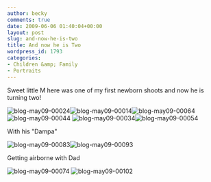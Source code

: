 ```yaml
---
author: becky
comments: true
date: 2009-06-06 01:40:04+00:00
layout: post
slug: and-now-he-is-two
title: And now he is Two
wordpress_id: 1793
categories:
- Children &amp; Family
- Portraits
---
```


Sweet little M here was one of my first newborn shoots and now he is turning two!




![blog-may09-00024](http://beta.beckyjenson.com/wp-content/uploads/2009/06/blog-may09-00024.jpg)![blog-may09-00014](http://beta.beckyjenson.com/wp-content/uploads/2009/06/blog-may09-00014.jpg)![blog-may09-00064](http://beta.beckyjenson.com/wp-content/uploads/2009/06/blog-may09-00064.jpg)![blog-may09-00044](http://beta.beckyjenson.com/wp-content/uploads/2009/06/blog-may09-00044.jpg) ![blog-may09-00034](http://beta.beckyjenson.com/wp-content/uploads/2009/06/blog-may09-00034.jpg)![blog-may09-00054](http://beta.beckyjenson.com/wp-content/uploads/2009/06/blog-may09-00054.jpg)




With his "Dampa"




![blog-may09-00083](http://beta.beckyjenson.com/wp-content/uploads/2009/06/blog-may09-00083.jpg)![blog-may09-00093](http://beta.beckyjenson.com/wp-content/uploads/2009/06/blog-may09-00093.jpg)




Getting airborne with Dad




![blog-may09-00074](http://beta.beckyjenson.com/wp-content/uploads/2009/06/blog-may09-00074.jpg) ![blog-may09-00102](http://beta.beckyjenson.com/wp-content/uploads/2009/06/blog-may09-00102.jpg)
